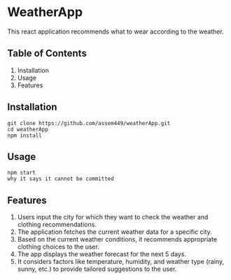 # WeatherApp

This react application recommends what to wear according to the weather.

## Table of Contents
1. Installation
2. Usage
3. Features

## Installation

```
git clone https://github.com/assem449/weatherApp.git
cd weatherApp
npm install
```

## Usage

```
npm start
why it says it cannot be committed 
```

## Features

1. Users input the city for which they want to check the weather and clothing recommendations.
2. The application fetches the current weather data for a specific city.
3. Based on the current weather conditions, it recommends appropriate clothing choices to the user.
4. The app displays the weather forecast for the next 5 days.
5. It considers factors like temperature, humidity, and weather type (rainy, sunny, etc.) to provide tailored suggestions to the user.
